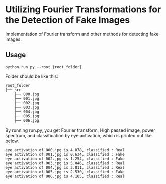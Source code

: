 # Utilizing Fourier Transformations for the Detection of Fake Images

Implementation of Fourier transform and other methods for detecting fake images. 

## Usage 

```
python run.py --root {root_folder}
```

Folder should be like this:

```
root_folder
├── src
    ├── 000.jpg
    ├── 001.jpg
    ├── 002.jpg
    ├── 003.jpg
    ├── 004.jpg
    ├── 005.jpg
    ├── 006.jpg
```

By running run.py, you get Fourier transform, High passed image, power spectrum, and classification by eye activation, which is printed out like below. 

```
eye activation of 000.jpg is 4.878, classified : Real
eye activation of 001.jpg is 0.634, classified : Fake
eye activation of 002.jpg is 1.254, classified : Fake
eye activation of 003.jpg is 5.046, classified : Real
eye activation of 004.jpg is 3.811, classified : Real
eye activation of 005.jpg is 2.530, classified : Fake
eye activation of 006.jpg is 4.105, classified : Real
```